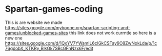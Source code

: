 # Spartan-games-coding
This is are website we made
https://sites.google.com/myboone.org/spartan-scripting-and-games/unblocked-games-sites
this link does not work currntle so here is a new one 
https://sites.google.com/d/1QxYV7YWamIL6cIGkCSTay9O8ZwNokLda/p/1c76gdobX_KTKRy_BlkGk7SBcGFnNzx6F/edit

